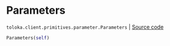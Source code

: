 # Parameters
`toloka.client.primitives.parameter.Parameters` | [Source code](https://github.com/Toloka/toloka-kit/blob/v0.1.24/src/client/primitives/parameter.py#L4)

```python
Parameters(self)
```

